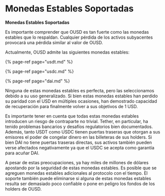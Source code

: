 # Monedas Estables Soportadas

**Monedas Estables Soportadas**

Es importante comprender que OUSD es tan fuerte como las monedas estables que lo respaldan. Cualquier pérdida de los activos subyacentes provocará una pérdida similar al valor de OUSD.

Actualmente, OUSD admite las siguientes monedas estables:

{% page-ref page="usdt.md" %}

{% page-ref page="usdc.md" %}

{% page-ref page="dai.md" %}

Ninguna de estas monedas estables es perfecta, pero las seleccionamos debido a su uso generalizado. Si bien estas monedas estables han perdido su paridad con el USD en múltiples ocasiones, han demostrado capacidad de recuperación para finalmente volver a sus objetivos de 1 USD.

Es importante tener en cuenta que todas estas monedas estables introducen un riesgo de contraparte no trivial. Tether, en particular, ha tenido problemas bancarios y desafíos regulatorios bien documentados. Además, tanto USDT como USDC tienen puertas traseras que otorgan a sus emisores el poder de congelar dinero en las billeteras de sus holders. Si bien DAI no tiene puertas traseras directas, sus activos también pueden verse afectados negativamente ya que el USDC se acepta como garantía para acuñar DAI.

A pesar de estas preocupaciones, ya hay miles de millones de dólares apostando por la seguridad de estas monedas estables. Es posible que se agreguen monedas estables adicionales al protocolo con el tiempo. El soporte también puede eliminarse si alguna de estas monedas estables resulta ser demasiado poco confiable o pone en peligro los fondos de los holders de OUSD.

